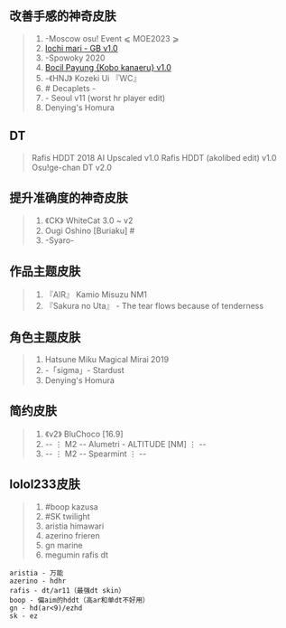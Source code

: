 ## 改善手感的神奇皮肤

>1. -Moscow osu! Event ⩽ MOE2023 ⩾
>2. [Iochi mari - GB v1.0](https://osuck.link/s-3569?v=0)
>3. -Spowoky 2020
>4. [Bocil Payung {Kobo kanaeru} v1.0](https://osuck.link/s-3591?v=0)
>5. -《HNJ》 Kozeki Ui 『WC』
>6. \# Decaplets -
>7. \- Seoul v11 (worst hr player edit)
>8. Denying's Homura

## DT
> Rafis HDDT 2018 AI Upscaled v1.0
> Rafis HDDT (akolibed edit) v1.0
> Osu!ge-chan DT v2.0
## 提升准确度的神奇皮肤

> 1. 《CK》 WhiteCat 3.0 ~ v2
> 2.   Ougi Oshino [Buriaku] #
> 3.  -Syaro-

## 作品主题皮肤

> 1.    『AIR』 Kamio Misuzu NM1
> 2.  『Sakura no Uta』 - The tear flows because of tenderness

## 角色主题皮肤

> 1.  Hatsune Miku Magical Mirai 2019
> 2. -「sigma」- Stardust
> 3. Denying's Homura

## 简约皮肤

> 1. 《v2》 BluChoco [16.9]
> 2. -- ⋮ M2 -- Alumetri - ALTITUDE [NM] ⋮ --
> 3. -- ⋮ M2 -- Spearmint ⋮ --

## lolol233皮肤

> 1. \#boop kazusa
> 2. \#SK twilight
> 3. aristia himawari
> 4. azerino frieren
> 5. gn marine
> 6. megumin rafis dt

```
aristia - 万能
azerino - hdhr
rafis - dt/ar11（最强dt skin）
boop - 偏aim的hddt（高ar和单dt不好用）
gn - hd(ar<9)/ezhd
sk - ez
```

